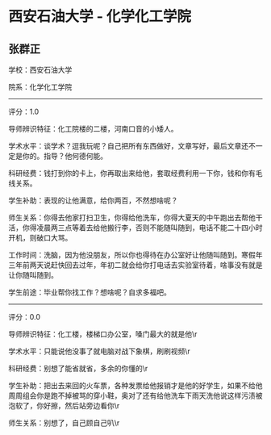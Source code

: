 # 西安石油大学 - 化学化工学院

## 张群正

学校：西安石油大学

院系：化学化工学院

* * *

评分：1.0

导师辨识特征：化工院楼的二楼，河南口音的小矮人。

学术水平：谈学术？逗我玩呢？自己把所有东西做好，文章写好，最后文章还不一定是你的。指导？他何德何能。

科研经费：钱打到你的卡上，你再取出来给他，套取经费利用一下你，钱和你有毛线关系。

学生补助：表现的让他满意，给你两百，不然想啥呢？

师生关系：你得去他家打扫卫生，你得给他洗车，你得大夏天的中午跑出去帮他干活，你得凌晨两三点等着去给他搬行李，否则不能随叫随到，电话不能二十四小时开机，则破口大骂。

工作时间：洗脑，因为他没朋友，所以你也得待在办公室好让他随叫随到。寒假年三年前两天说赶快回去过年，年初二就会给你打电话去实验室待着，啥事没有就是让你随叫随到。

学生前途：毕业帮你找工作？想啥呢？自求多福吧。

* * *

评分：0.0

导师辨识特征：化工楼，楼梯口办公室，嗓门最大的就是他\r

学术水平：只能说他没事了就电脑对战下象棋，刷刷视频\r

科研经费：别想了能省就省，多余的你懂的\r

学生补助：把出去来回的火车票，各种发票给他报销才是他的好学生，如果不给他周周组会你是跑不掉被骂的穿小鞋，奥对了还有给他洗车下雨天洗他说这样污渍被泡软了，你好擦，然后站旁边看你\r

师生关系：别想了，自己顾自己叭\r